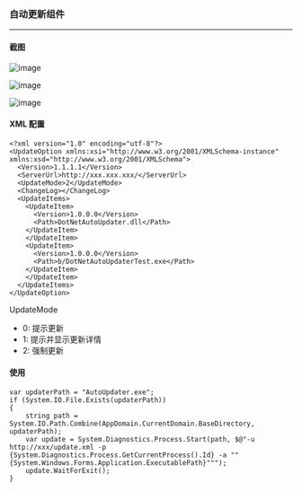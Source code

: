 ﻿### 自动更新组件

---
#### 截图

![image](https://s1.ax1x.com/2020/08/18/dKWSE9.png)

![image](https://s1.ax1x.com/2020/08/19/dQEfdf.png)

![image](https://s1.ax1x.com/2020/08/19/dQE5FS.png)

#### XML 配置

```
<?xml version="1.0" encoding="utf-8"?>
<UpdateOption xmlns:xsi="http://www.w3.org/2001/XMLSchema-instance" xmlns:xsd="http://www.w3.org/2001/XMLSchema">
  <Version>1.1.1.1</Version>
  <ServerUrl>http://xxx.xxx.xxx/</ServerUrl>
  <UpdateMode>2</UpdateMode>
  <ChangeLog></ChangeLog>
  <UpdateItems>
    <UpdateItem>
      <Version>1.0.0.0</Version>
      <Path>DotNetAutoUpdater.dll</Path>
    </UpdateItem>
    </UpdateItem>
    <UpdateItem>
      <Version>1.0.0.0</Version>
      <Path>b/DotNetAutoUpdaterTest.exe</Path>
    </UpdateItem>
    </UpdateItem>
  </UpdateItems>
</UpdateOption>
```

UpdateMode
- 0: 提示更新
- 1: 提示并显示更新详情
- 2: 强制更新

#### 使用

```
var updaterPath = "AutoUpdater.exe";
if (System.IO.File.Exists(updaterPath))
{
    string path = System.IO.Path.Combine(AppDomain.CurrentDomain.BaseDirectory, updaterPath);
    var update = System.Diagnostics.Process.Start(path, $@"-u http://xxx/update.xml -p {System.Diagnostics.Process.GetCurrentProcess().Id} -a ""{System.Windows.Forms.Application.ExecutablePath}""");
    update.WaitForExit();
}
```
